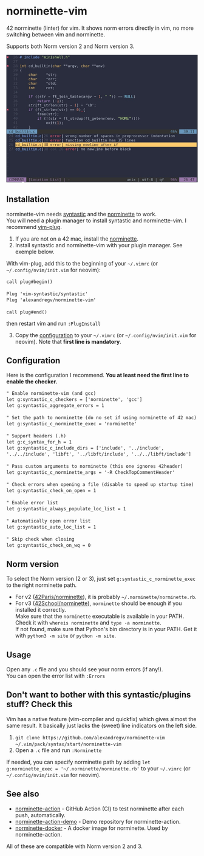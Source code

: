 # norminette-vim

42 norminette (linter) for vim. It shows norm errors directly in vim, no more switching between vim and norminette.

Supports both Norm version 2 and Norm version 3.

![Screenshot](screenshot.jpg)

## Installation

norminette-vim needs [syntastic](https://github.com/vim-syntastic/syntastic) and the [norminette](https://github.com/42School/norminette) to work.  
You will need a plugin manager to install syntastic and norminette-vim. I recommend [vim-plug](https://github.com/junegunn/vim-plug).  

1. If you are not on a 42 mac, install the [norminette](https://github.com/42School/norminette).
2. Install syntastic and norminette-vim with your plugin manager. See exemple below.

With vim-plug, add this to the beginning of your `~/.vimrc` (or `~/.config/nvim/init.vim` for neovim):
```vim
call plug#begin()

Plug 'vim-syntastic/syntastic'
Plug 'alexandregv/norminette-vim'

call plug#end()
```
then restart vim and run `:PlugInstall`

3. Copy the [configuration](#configuration) to your `~/.vimrc` (or `~/.config/nvim/init.vim` for neovim). Note that **first line is mandatory**.

## Configuration

Here is the configuration I recommend. **You at least need the first line to enable the checker.**
```vim
" Enable norminette-vim (and gcc)
let g:syntastic_c_checkers = ['norminette', 'gcc']
let g:syntastic_aggregate_errors = 1

" Set the path to norminette (do no set if using norminette of 42 mac)
let g:syntastic_c_norminette_exec = 'norminette'

" Support headers (.h)
let g:c_syntax_for_h = 1
let g:syntastic_c_include_dirs = ['include', '../include', '../../include', 'libft', '../libft/include', '../../libft/include']

" Pass custom arguments to norminette (this one ignores 42header)
let g:syntastic_c_norminette_args = '-R CheckTopCommentHeader'

" Check errors when opening a file (disable to speed up startup time)
let g:syntastic_check_on_open = 1

" Enable error list
let g:syntastic_always_populate_loc_list = 1

" Automatically open error list
let g:syntastic_auto_loc_list = 1

" Skip check when closing
let g:syntastic_check_on_wq = 0
```

## Norm version

To select the Norm version (2 or 3), just set `g:syntastic_c_norminette_exec` to the right norminette path.  
- For v2 ([42Paris/norminette](https://github.com/42Paris/norminette)), it is probably `~/.norminette/norminette.rb`.  
- For v3 ([42School/norminette](https://github.com/42School/norminette)), `norminette` should be enough if you installed it correctly.  
Make sure that the `norminette` executable is available in your PATH. Check it with `whereis norminette` and `type -a norminette`.  
If not found, make sure that Python's bin directory is in your PATH. Get it with `python3 -m site` or `python -m site`.

## Usage

Open any `.c` file and you should see your norm errors (if any!).  
You can open the error list with `:Errors`

## Don't want to bother with this syntastic/plugins stuff? Check this

Vim has a native feature (vim-compiler and quickfix) which gives almost the same result. It basically just lacks the (sweet) line indicators on the left side.

1. `git clone https://github.com/alexandregv/norminette-vim ~/.vim/pack/syntax/start/norminette-vim`
2. Open a `.c` file and run `:Norminette`

If needed, you can specify norminette path by adding `let g:norminette_exec = '~/.norminette/norminette.rb'` to your `~/.vimrc` (or `~/.config/nvim/init.vim` for neovim).

## See also

* [norminette-action](https://github.com/alexandregv/norminette-action) - GitHub Action (CI) to test norminette after each push, automatically.
* [norminette-action-demo](https://github.com/alexandregv/norminette-action-demo) - Demo repository for norminette-action.
* [norminette-docker](https://github.com/alexandregv/norminette-docker) - A docker image for norminette. Used by norminette-action.

All of these are compatible with Norm version 2 and 3.
